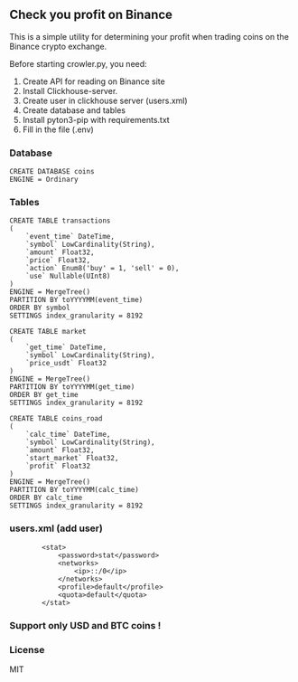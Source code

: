 ## Check you profit on Binance

This is a simple utility for determining your profit when trading coins on the Binance crypto exchange.

Before starting crowler.py, you need:
1. Create API for reading on Binance site
2. Install Clickhouse-server.
3. Create user in clickhouse server (users.xml)
4. Create database and tables
5. Install pyton3-pip with requirements.txt
6. Fill in the file (.env)

### Database

```
CREATE DATABASE coins
ENGINE = Ordinary
```

### Tables
```
CREATE TABLE transactions
(
    `event_time` DateTime,
    `symbol` LowCardinality(String),
    `amount` Float32,
    `price` Float32,
    `action` Enum8('buy' = 1, 'sell' = 0),
    `use` Nullable(UInt8)
)
ENGINE = MergeTree()
PARTITION BY toYYYYMM(event_time)
ORDER BY symbol
SETTINGS index_granularity = 8192
```

```
CREATE TABLE market
(
    `get_time` DateTime,
    `symbol` LowCardinality(String),
    `price_usdt` Float32
)
ENGINE = MergeTree()
PARTITION BY toYYYYMM(get_time)
ORDER BY get_time
SETTINGS index_granularity = 8192
```

```
CREATE TABLE coins_road
(
    `calc_time` DateTime,
    `symbol` LowCardinality(String),
    `amount` Float32,
    `start_market` Float32,
    `profit` Float32
)
ENGINE = MergeTree()
PARTITION BY toYYYYMM(calc_time)
ORDER BY calc_time
SETTINGS index_granularity = 8192
```

### users.xml (add user)

```
        <stat>
            <password>stat</password>
            <networks>
                <ip>::/0</ip>
            </networks>
            <profile>default</profile>
            <quota>default</quota>
        </stat>

```
### Support only USD and BTC coins !

### License
MIT
